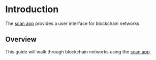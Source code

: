 # Introduction

The [scan app](https://chora.io/scan) provides a user interface for blockchain networks.

## Overview

This guide will walk through blockchain networks using the [scan app](https://chora.io/scan).